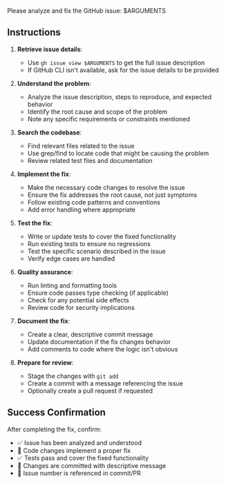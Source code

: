 Please analyze and fix the GitHub issue: $ARGUMENTS

## Instructions

1. **Retrieve issue details**:
   - Use `gh issue view $ARGUMENTS` to get the full issue description
   - If GitHub CLI isn't available, ask for the issue details to be provided

2. **Understand the problem**:
   - Analyze the issue description, steps to reproduce, and expected behavior
   - Identify the root cause and scope of the problem
   - Note any specific requirements or constraints mentioned

3. **Search the codebase**:
   - Find relevant files related to the issue
   - Use grep/find to locate code that might be causing the problem
   - Review related test files and documentation

4. **Implement the fix**:
   - Make the necessary code changes to resolve the issue
   - Ensure the fix addresses the root cause, not just symptoms
   - Follow existing code patterns and conventions
   - Add error handling where appropriate

5. **Test the fix**:
   - Write or update tests to cover the fixed functionality
   - Run existing tests to ensure no regressions
   - Test the specific scenario described in the issue
   - Verify edge cases are handled

6. **Quality assurance**:
   - Run linting and formatting tools
   - Ensure code passes type checking (if applicable)
   - Check for any potential side effects
   - Review code for security implications

7. **Document the fix**:
   - Create a clear, descriptive commit message
   - Update documentation if the fix changes behavior
   - Add comments to code where the logic isn't obvious

8. **Prepare for review**:
   - Stage the changes with `git add`
   - Create a commit with a message referencing the issue
   - Optionally create a pull request if requested

## Success Confirmation

After completing the fix, confirm:
- ✅ Issue has been analyzed and understood
- 🔧 Code changes implement a proper fix
- ✅ Tests pass and cover the fixed functionality  
- 📝 Changes are committed with descriptive message
- 🔗 Issue number is referenced in commit/PR